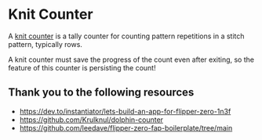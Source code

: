 # Knit Counter

A [knit counter](https://en.wikipedia.org/wiki/Row_counter_(hand_knitting)) is a tally counter for counting pattern repetitions in a stitch pattern, typically rows.

A knit counter must save the progress of the count even after exiting, so the feature of this counter is persisting the count!

## Thank you to the following resources
* https://dev.to/instantiator/lets-build-an-app-for-flipper-zero-1n3f
* https://github.com/Krulknul/dolphin-counter
* https://github.com/leedave/flipper-zero-fap-boilerplate/tree/main
